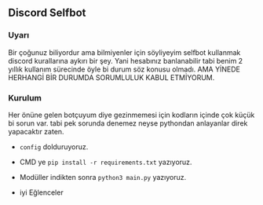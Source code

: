 ## Discord Selfbot

### Uyarı
Bir çoğunuz biliyordur ama bilmiyenler için söyliyeyim selfbot kullanmak discord kurallarına aykırı bir şey. Yani hesabınız banlanabilir tabi benim 2 yıllık kullanım sürecinde öyle bi durum söz konusu olmadı. AMA YİNEDE HERHANGİ BİR DURUMDA SORUMLULUK KABUL ETMİYORUM.

### Kurulum
Her önüne gelen botçuyum diye gezinmemesi için kodların içinde çok küçük bi sorun var. tabi pek sorunda denemez neyse pythondan anlayanlar direk yapacaktır zaten.

- `config` dolduruyoruz.
- CMD ye `pip install -r requirements.txt` yazıyoruz.
- Modüller indikten sonra `python3 main.py` yazıyoruz.

- iyi Eğlenceler
